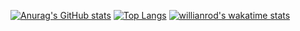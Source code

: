 [![Anurag's GitHub stats](https://github-readme-stats.vercel.app/api?username=srzern)](https://github.com/anuraghazra/github-readme-stats)
[![Top Langs](https://github-readme-stats.vercel.app/api/top-langs/?username=srzern)](https://github.com/anuraghazra/github-readme-stats)
[![willianrod's wakatime stats](https://github-readme-stats.vercel.app/api/wakatime?username=srzern)](https://github.com/anuraghazra/github-readme-stats)
